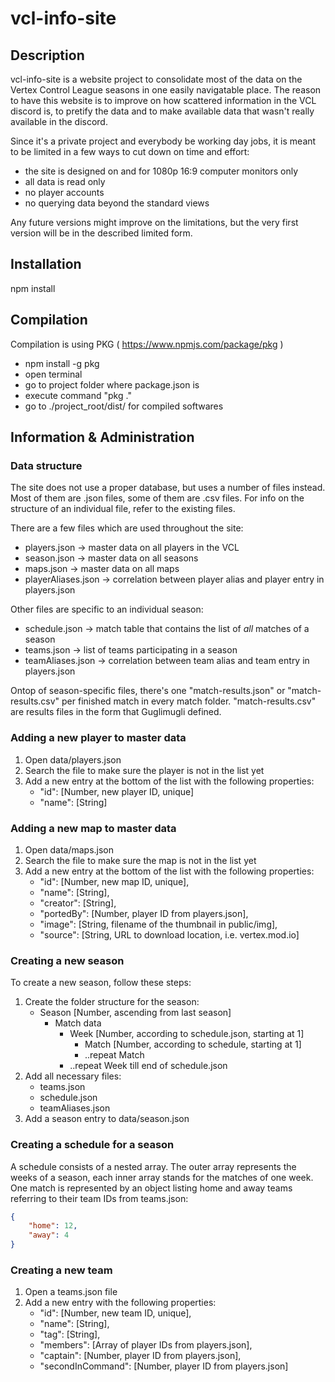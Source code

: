 # vcl-info-site

## Description
vcl-info-site is a website project to consolidate most of the data on the Vertex Control League seasons in one easily navigatable place.
The reason to have this website is to improve on how scattered information in the VCL discord is, to pretify the data and to make available data that wasn't really available in the discord.

Since it's a private project and everybody be working day jobs, it is meant to be limited in a few ways to cut down on time and effort:
- the site is designed on and for 1080p 16:9 computer monitors only
- all data is read only
- no player accounts
- no querying data beyond the standard views

Any future versions might improve on the limitations, but the very first version will be in the described limited form.

## Installation
npm install

## Compilation
Compilation is using PKG ( https://www.npmjs.com/package/pkg )
* npm install -g pkg
* open terminal
* go to project folder where package.json is
* execute command "pkg ."
* go to ./project_root/dist/ for compiled softwares

## Information & Administration
### Data structure
The site does not use a proper database, but uses a number of files instead. Most of them are .json files, some of them are .csv files.
For info on the structure of an individual file, refer to the existing files.

There are a few files which are used throughout the site:
- players.json -> master data on all players in the VCL
- season.json -> master data on all seasons
- maps.json -> master data on all maps
- playerAliases.json -> correlation between player alias and player entry in players.json

Other files are specific to an individual season:
- schedule.json -> match table that contains the list of _all_ matches of a season
- teams.json -> list of teams participating in a season
- teamAliases.json -> correlation between team alias and team entry in players.json

Ontop of season-specific files, there's one "match-results.json" or "match-results.csv" per finished match in every match folder.
"match-results.csv" are results files in the form that Guglimugli defined.

### Adding a new player to master data
1. Open data/players.json
2. Search the file to make sure the player is not in the list yet
3. Add a new entry at the bottom of the list with the following properties:
    - "id": [Number, new player ID, unique]
    - "name": [String]

### Adding a new map to master data
1. Open data/maps.json
2. Search the file to make sure the map is not in the list yet
3. Add a new entry at the bottom of the list with the following properties:
    - "id": [Number, new map ID, unique],
    - "name": [String],
    - "creator": [String],
    - "portedBy": [Number, player ID from players.json],
    - "image": [String, filename of the thumbnail in public/img],
    - "source": [String, URL to download location, i.e. vertex.mod.io]

### Creating a new season
To create a new season, follow these steps:

1. Create the folder structure for the season:
    - Season [Number, ascending from last season]
        - Match data
            - Week [Number, according to schedule.json, starting at 1]
                - Match [Number, according to schedule, starting at 1]
                - ..repeat Match
            - ..repeat Week till end of schedule.json
2. Add all necessary files:
    - teams.json
    - schedule.json
    - teamAliases.json
3. Add a season entry to data/season.json

### Creating a schedule for a season
A schedule consists of a nested array. The outer array represents the weeks of a season, each inner array stands for the matches of one week.
One match is represented by an object listing home and away teams referring to their team IDs from teams.json:
```json
{
    "home": 12,
    "away": 4
}
```

### Creating a new team
1. Open a teams.json file
2. Add a new entry with the following properties:
    - "id": [Number, new team ID, unique],
    - "name": [String],
    - "tag": [String],
    - "members": [Array of player IDs from players.json],
    - "captain": [Number, player ID from players.json],
    - "secondInCommand": [Number, player ID from players.json]